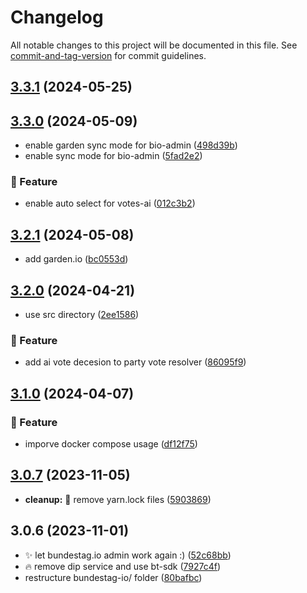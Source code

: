 # Changelog

All notable changes to this project will be documented in this file. See [commit-and-tag-version](https://github.com/absolute-version/commit-and-tag-version) for commit guidelines.

## [3.3.1](https://github.com/demokratie-live/democracy-development/compare/bundestag.io-admin@v3.3.0...bundestag.io-admin@v3.3.1) (2024-05-25)

## [3.3.0](https://github.com/demokratie-live/democracy-development/compare/bundestag.io-admin@v3.2.1...bundestag.io-admin@v3.3.0) (2024-05-09)


* enable garden sync mode for bio-admin ([498d39b](https://github.com/demokratie-live/democracy-development/commit/498d39be4a85d0de5b641d3fd7a6a1fed8314eb2))
* enable sync mode for bio-admin ([5fad2e2](https://github.com/demokratie-live/democracy-development/commit/5fad2e275e7684f6b8c009d7b01c16efff3139b2))


### 🚀 Feature

* enable auto select for votes-ai ([012c3b2](https://github.com/demokratie-live/democracy-development/commit/012c3b2c17540b85ab60571c37611bb6d61312a1))

## [3.2.1](https://github.com/demokratie-live/democracy-development/compare/bundestag.io-admin@v3.2.0...bundestag.io-admin@v3.2.1) (2024-05-08)


* add garden.io ([bc0553d](https://github.com/demokratie-live/democracy-development/commit/bc0553d2dbae414c2d9f418dc06530bcc2ea82e7))

## [3.2.0](https://github.com/demokratie-live/democracy-development/compare/bundestag.io-admin@v3.1.0...bundestag.io-admin@v3.2.0) (2024-04-21)


* use src directory ([2ee1586](https://github.com/demokratie-live/democracy-development/commit/2ee158689e7e488471246f33ce4f4384ad88259e))


### 🚀 Feature

* add ai vote decesion to party vote resolver ([86095f9](https://github.com/demokratie-live/democracy-development/commit/86095f96e520ec4d5853e131d09a8c58072f5128))

## [3.1.0](https://github.com/demokratie-live/democracy-development/compare/bundestag.io-admin@v3.0.7...bundestag.io-admin@v3.1.0) (2024-04-07)


### 🚀 Feature

* imporve docker compose usage ([df12f75](https://github.com/demokratie-live/democracy-development/commit/df12f751199dc85ac0ca7d9425d09faf3af836ea))

## [3.0.7](https://github.com/demokratie-live/democracy-development/compare/bundestag.io-admin@v3.0.6...bundestag.io-admin@v3.0.7) (2023-11-05)


* **cleanup:** 🧹 remove yarn.lock files ([5903869](https://github.com/demokratie-live/democracy-development/commit/59038691fceadc388574d7fd6b00951cc6e53eb0))

## 3.0.6 (2023-11-01)


* ✨ let bundestag.io admin work again :) ([52c68bb](https://github.com/demokratie-live/democracy-development/commit/52c68bbc54454306ac025b14800977220ee774ed))
* 🔥 remove dip service and use bt-sdk ([7927c4f](https://github.com/demokratie-live/democracy-development/commit/7927c4f4205ce7bc03e407ac5f36192117166fd2))
* restructure bundestag-io/ folder ([80bafbc](https://github.com/demokratie-live/democracy-development/commit/80bafbc2550632654fd4051f88c095c13317425e))
